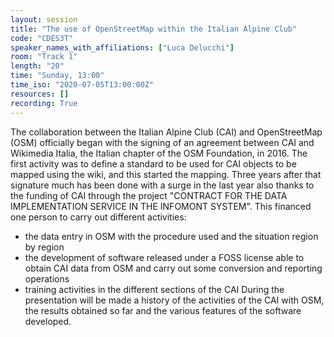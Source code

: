 ```yaml
---
layout: session
title: "The use of OpenStreetMap within the Italian Alpine Club"
code: "CDES3T"
speaker_names_with_affiliations: ["Luca Delucchi"]
room: "Track 1"
length: "20"
time: "Sunday, 13:00"
time_iso: "2020-07-05T13:00:00Z"
resources: []
recording: True
---
```

The collaboration between the Italian Alpine Club (CAI) and OpenStreetMap (OSM) officially began with the signing of an agreement between CAI and Wikimedia Italia, the Italian chapter of the OSM Foundation, in 2016.
The first activity was to define a standard to be used for CAI objects to be mapped using the wiki, and this started the mapping.
Three years after that signature much has been done with a surge in the last year also thanks to the funding of CAI through the project &#34;CONTRACT FOR THE DATA IMPLEMENTATION SERVICE IN THE INFOMONT SYSTEM&#34;.  This financed one person to carry out different activities:
- the data entry in OSM with the procedure used and the situation region by region
- the development of software released under a FOSS license able to obtain CAI data from OSM and carry out some conversion and reporting operations
- training activities in the different sections of the CAI
During the presentation will be made a history of the activities of the CAI with OSM, the results obtained so far and the various features of the software developed.
